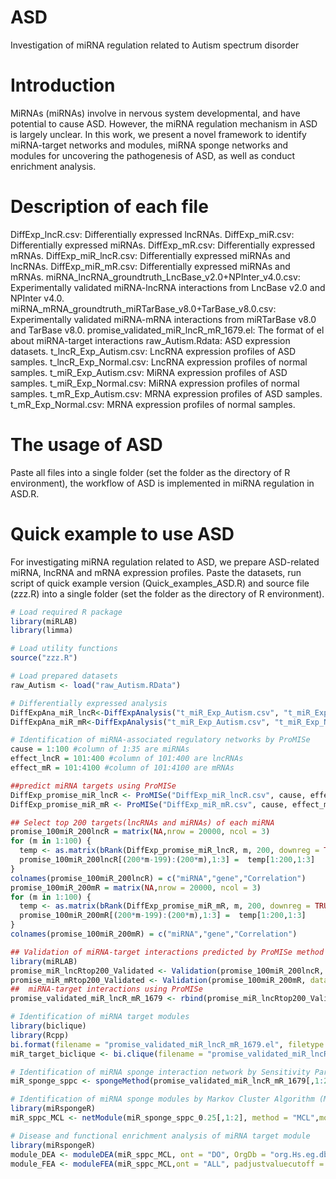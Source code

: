 # ASD
  Investigation of miRNA regulation related to Autism spectrum disorder
# Introduction
MiRNAs (miRNAs) involve in nervous system developmental, and have potential to cause ASD. However, the miRNA  regulation mechanism in ASD is largely unclear. In this work, we present a novel framework to identify miRNA-target networks and modules, miRNA sponge networks and modules for uncovering the pathogenesis of ASD, as well as conduct enrichment analysis.
# Description of each file
  DiffExp_lncR.csv: Differentially expressed lncRNAs.
  DiffExp_miR.csv: Differentially expressed miRNAs.
  DiffExp_mR.csv: Differentially expressed mRNAs.
  DiffExp_miR_lncR.csv: Differentially expressed miRNAs and lncRNAs.
  DiffExp_miR_mR.csv: Differentially expressed miRNAs and mRNAs.
  miRNA_lncRNA_groundtruth_LncBase_v2.0+NPInter_v4.0.csv: Experimentally validated miRNA-lncRNA interactions from LncBase v2.0 and NPInter v4.0.
  miRNA_mRNA_groundtruth_miRTarBase_v8.0+TarBase_v8.0.csv: Experimentally validated miRNA-mRNA interactions from miRTarBase v8.0 and TarBase v8.0.
  promise_validated_miR_lncR_mR_1679.el: The format of el about miRNA-target interactions 
  raw_Autism.Rdata: ASD expression datasets.
  t_lncR_Exp_Autism.csv: LncRNA expression profiles of ASD samples.
  t_lncR_Exp_Normal.csv: LncRNA expression profiles of normal samples.
  t_miR_Exp_Autism.csv: MiRNA expression profiles of ASD samples.
  t_miR_Exp_Normal.csv: MiRNA expression profiles of normal samples.
  t_mR_Exp_Autism.csv: MRNA expression profiles of ASD samples.
  t_mR_Exp_Normal.csv: MRNA expression profiles of normal samples.
# The usage of ASD
 Paste all files into a single folder (set the folder as the directory of R environment), the workflow of ASD is implemented in miRNA regulation in ASD.R.
#  Quick example to use ASD
 For investigating miRNA regulation related to ASD, we prepare ASD-related miRNA, lncRNA and mRNA expression profiles. Paste the datasets, run script of quick example version (Quick_examples_ASD.R) and source file (zzz.R) into a single folder (set the folder as the directory of R environment).
```R
# Load required R package
library(miRLAB)
library(limma)

# Load utility functions
source("zzz.R")

# Load prepared datasets
raw_Autism <- load("raw_Autism.RData") 

# Differentially expressed analysis
DiffExpAna_miR_lncR<-DiffExpAnalysis("t_miR_Exp_Autism.csv", "t_miR_Exp_Normal.csv", "t_lncR_Exp_Autism.csv", "t_lncR_Exp_Normal.csv", topkmiR = 100, topkmR = 300, p.miR = 1, p.mR = 1)
DiffExpAna_miR_mR<-DiffExpAnalysis("t_miR_Exp_Autism.csv", "t_miR_Exp_Normal.csv", "t_mR_Exp_Autism.csv", "t_mR_Exp_Normal.csv", topkmiR = 100, topkmR = 4000, p.miR = 1, p.mR = 1)

# Identification of miRNA-associated regulatory networks by ProMISe
cause = 1:100 #column of 1:35 are miRNAs
effect_lncR = 101:400 #column of 101:400 are lncRNAs
effect_mR = 101:4100 #column of 101:4100 are mRNAs

##predict miRNA targets using ProMISe
DiffExp_promise_miR_lncR <- ProMISe("DiffExp_miR_lncR.csv", cause, effect_lncR)
DiffExp_promise_miR_mR <- ProMISe("DiffExp_miR_mR.csv", cause, effect_mR)

## Select top 200 targets(lncRNAs and miRNAs) of each miRNA
promise_100miR_200lncR = matrix(NA,nrow = 20000, ncol = 3)
for (m in 1:100) {
  temp <- as.matrix(bRank(DiffExp_promise_miR_lncR, m, 200, downreg = TRUE))
  promise_100miR_200lncR[(200*m-199):(200*m),1:3] =  temp[1:200,1:3]
}
colnames(promise_100miR_200lncR) = c("miRNA","gene","Correlation")
promise_100miR_200mR = matrix(NA,nrow = 20000, ncol = 3)
for (m in 1:100) {
  temp <- as.matrix(bRank(DiffExp_promise_miR_mR, m, 200, downreg = TRUE))
  promise_100miR_200mR[(200*m-199):(200*m),1:3] =  temp[1:200,1:3]
}
colnames(promise_100miR_200mR) = c("miRNA","gene","Correlation")

## Validation of miRNA-target interactions predicted by ProMISe method
library(miRLAB)
promise_miR_lncRtop200_Validated <- Validation(promise_100miR_200lncR, datacsv = "miRNA_lncRNA_groundtruth_lncBase_v2.0+NPInter_v4.0.csv")
promise_miR_mRtop200_Validated <- Validation(promise_100miR_200mR, datacsv = "miRNA_mRNA_groundtruth_miRTarBase_v8.0+TarBase_v8.0.csv")
##  miRNA-target interactions using ProMISe
promise_validated_miR_lncR_mR_1679 <- rbind(promise_miR_lncRtop200_Validated[[1]],promise_miR_mRtop200_Validated[[1]])

# Identification of miRNA target modules
library(biclique)
library(Rcpp)
bi.format(filename = "promise_validated_miR_lncR_mR_1679.el", filetype = 0) 
miR_target_biclique <- bi.clique(filename = "promise_validated_miR_lncR_mR_1679.el", left_least = 3, right_least = 3, filetype = 0)

# Identification of miRNA sponge interaction network by Sensitivity Partial Pearson Correlation (SPPC)
miR_sponge_sppc <- spongeMethod(promise_validated_miR_lncR_mR_1679[,1:2], DEA_miR_mR_lncR, padjustvaluecutoff = 0.05, senscorcutoff = 0.25, method = "sppc")

# Identification of miRNA sponge modules by Markov Cluster Algorithm (MCL) and enrichment analysis.
library(miRspongeR)
miR_sppc_MCL <- netModule(miR_sponge_sppc_0.25[,1:2], method = "MCL",modulesize = 3, save = TRUE)

# Disease and functional enrichment analysis of miRNA target module
library(miRspongeR)
module_DEA <- moduleDEA(miR_sppc_MCL, ont = "DO", OrgDb = "org.Hs.eg.db", padjustvaluecutoff = 0.05, padjustedmethod = "BH")
module_FEA <- moduleFEA(miR_sppc_MCL,ont = "ALL", padjustvaluecutoff = 0.05, padjustedmethod = "BH")
```
